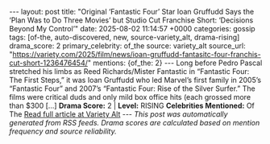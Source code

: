 --- layout: post title: "Original ‘Fantastic Four’ Star Ioan Gruffudd Says the ‘Plan Was to Do Three Movies’ but Studio Cut Franchise Short: ‘Decisions Beyond My Control’" date: 2025-08-02 11:14:57 +0000 categories: gossip tags: [of-the, auto-discovered, new, source-variety_alt, drama-rising] drama_score: 2 primary_celebrity: of_the source: variety_alt source_url: "https://variety.com/2025/film/news/ioan-gruffudd-fantasitc-four-franchis-cut-short-1236476454/" mentions: {of_the: 2} --- Long before Pedro Pascal stretched his limbs as Reed Richards/Mister Fantastic in “Fantastic Four: The First Steps,” it was Ioan Gruffudd who led Marvel’s first family in 2005’s “Fantastic Four” and 2007’s “Fantastic Four: Rise of the Silver Surfer.” The films were critical duds and only mild box office hits (each grossed more than $300 […] **Drama Score:** 2 | **Level:** RISING **Celebrities Mentioned:** Of The [Read full article at Variety Alt](https://variety.com/2025/film/news/ioan-gruffudd-fantasitc-four-franchis-cut-short-1236476454/) --- *This post was automatically generated from RSS feeds. Drama scores are calculated based on mention frequency and source reliability.*